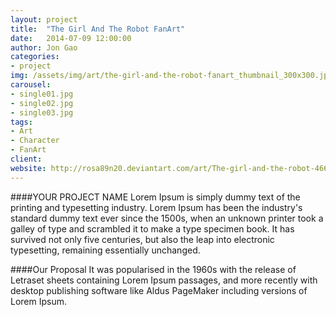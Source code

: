 ```yaml
---
layout: project
title:  "The Girl And The Robot FanArt"
date:   2014-07-09 12:00:00
author: Jon Gao
categories:
- project
img: /assets/img/art/the-girl-and-the-robot-fanart_thumbnail_300x300.jpg
carousel:
- single01.jpg
- single02.jpg
- single03.jpg
tags:
- Art
- Character
- FanArt
client: 
website: http://rosa89n20.deviantart.com/art/The-girl-and-the-robot-466881045
---
```

####YOUR PROJECT NAME
Lorem Ipsum is simply dummy text of the printing and typesetting industry. Lorem Ipsum has been the industry's standard dummy text ever since the 1500s, when an unknown printer took a galley of type and scrambled it to make a type specimen book. It has survived not only five centuries, but also the leap into electronic typesetting, remaining essentially unchanged.

####Our Proposal
It was popularised in the 1960s with the release of Letraset sheets containing Lorem Ipsum passages, and more recently with desktop publishing software like Aldus PageMaker including versions of Lorem Ipsum.
